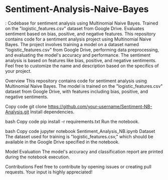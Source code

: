 # Sentiment-Analysis-Naive-Bayes
: Codebase for sentiment analysis using Multinomial Naive Bayes. Trained on the "logistic_features.csv" dataset from Google Drive. Evaluates sentiment based on bias, positive, and negative features.
This repository contains code for a sentiment analysis project using Multinomial Naive Bayes. The project involves training a model on a dataset named "logistic_features.csv" from Google Drive, performing data preprocessing, and evaluating the model's accuracy and performance. The sentiment analysis is based on features like bias, positive, and negative sentiments. Feel free to customize the name and description based on the specifics of your project.


Overview
This repository contains code for sentiment analysis using Multinomial Naive Bayes. The model is trained on the "logistic_features.csv" dataset from Google Drive, with features including bias, positive, and negative sentiments.

Copy code
git clone https://github.com/your-username/Sentiment-NB-Analysis.git
Install dependencies.

bash
Copy code
pip install -r requirements.txt
Run the notebook.

bash
Copy code
jupyter notebook Sentiment_Analysis_NB.ipynb
Dataset
The dataset used for training is "logistic_features.csv," which should be available in the Google Drive specified in the notebook.

Model Evaluation
The model's accuracy and classification report are printed during the notebook execution.

Contributions
Feel free to contribute by opening issues or creating pull requests. Your input is highly appreciated!
